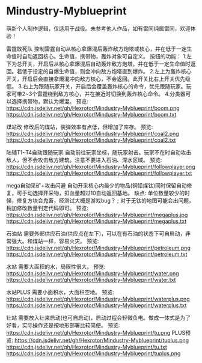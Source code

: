 # Mindustry-Myblueprint
萌新个人制作逻辑，仅适用于战役。未参考他人作品，如有雷同纯属雷同，欢迎体验！

雷霆敢死队
控制雷霆自动从核心拿爆混后轰炸敌方炮塔或核心，并在低于一定生命值时自动返回核心。生命值，携带物，轰炸对象可自定义。
按钮的功能：
1.左下为总开关，开启后从核心拿爆混后自动轰炸敌方炮塔，并在低于一定生命值时返回。若低于设定的自爆生命值，则会冲向敌方炮塔直到爆炸。
2.左上为轰炸核心开关，开启后会直接拿爆混冲向敌方核心，不会返回。此开关比右上开关优先级低。
3.右上为跟随玩家开关，开启后会覆盖轰炸核心的命令，优先跟随玩家。玩家可带2~3个雷霆绕到敌方核心，并在接近时切换到轰炸核心命令。
4.分类器可以选择携带物，默认为爆混。
预览: https://cdn.jsdelivr.net/gh/Hexrotor/Mindustry-Myblueprint/boom.png
https://cdn.jsdelivr.net/gh/Hexrotor/Mindustry-Myblueprint/boom.txt

煤站改
修改后的煤站，装弹效率有点低，但增加了库存。
预览: https://cdn.jsdelivr.net/gh/Hexrotor/Mindustry-Myblueprint/coal2.png
https://cdn.jsdelivr.net/gh/Hexrotor/Mindustry-Myblueprint/coal2.txt

陆辅T1~T4自动跟随玩家 
自动前往玩家坐标，随玩家射击。玩家不在时自动攻击敌人，但不会攻击敌方建筑。注意不要进入石油、深水区域。
预览: https://cdn.jsdelivr.net/gh/Hexrotor/Mindustry-Myblueprint/followplayer.png
https://cdn.jsdelivr.net/gh/Hexrotor/Mindustry-Myblueprint/followplayer.txt

mega自动采矿+攻击闪避
自动开采核心内最少的物品(铜铅煤钛)同时保留自动修复，可手动选择开采物，扣血量超过10自动返回基地。
缺点: 单位数量较少的时候，修复方块会鬼畜，经测试大概是游戏bug？ ; 对于无钛的地图可能会出问题，稍加修改数量判定代码即可。
预览: https://cdn.jsdelivr.net/gh/Hexrotor/Mindustry-Myblueprint/megaplus.jpg
https://cdn.jsdelivr.net/gh/Hexrotor/Mindustry-Myblueprint/megaplus.txt

石油站
需要外部供应石油(供应点在左下)，可以在有石油的状态下可自启动，非常强大。和煤站一样，容易火灾。
预览: https://cdn.jsdelivr.net/gh/Hexrotor/Mindustry-Myblueprint/petroleum.png
https://cdn.jsdelivr.net/gh/Hexrotor/Mindustry-Myblueprint/petroleum.txt

水站
需要大面积的水，局限性很大。
预览: https://cdn.jsdelivr.net/gh/Hexrotor/Mindustry-Myblueprint/water.png
https://cdn.jsdelivr.net/gh/Hexrotor/Mindustry-Myblueprint/water.txt

水站PLUS
需要小面积水，大面积空地。
预览: https://cdn.jsdelivr.net/gh/Hexrotor/Mindustry-Myblueprint/waterplus.png
https://cdn.jsdelivr.net/gh/Hexrotor/Mindustry-Myblueprint/waterplus.txt

钍站
需要放入钍来启动(也可自启动)，启动过程会轻微负电。做成一体式是为了好看，实际操作还是按地形部署比较简便。
预览: https://cdn.jsdelivr.net/gh/Hexrotor/Mindustry-Myblueprint/tu.png 
PLUS预览: https://cdn.jsdelivr.net/gh/Hexrotor/Mindustry-Myblueprint/tuplus.png
https://cdn.jsdelivr.net/gh/Hexrotor/Mindustry-Myblueprint/tu.txt
https://cdn.jsdelivr.net/gh/Hexrotor/Mindustry-Myblueprint/tuplus.png
